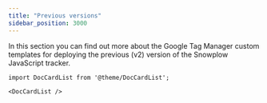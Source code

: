 ```yaml
---
title: "Previous versions"
sidebar_position: 3000
---
```


In this section you can find out more about the Google Tag Manager custom templates for deploying the previous (v2) version of the Snowplow JavaScript tracker.

```mdx-code-block
import DocCardList from '@theme/DocCardList';

<DocCardList />
```
